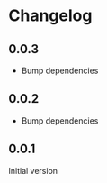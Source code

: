 # Changelog

## 0.0.3

- Bump dependencies

## 0.0.2

- Bump dependencies

## 0.0.1

Initial version
